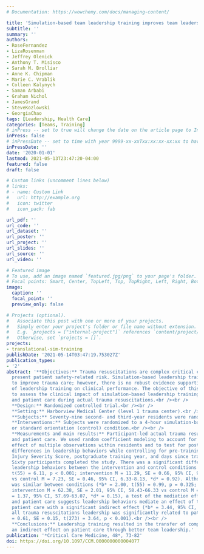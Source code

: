 ```yaml
---
# Documentation: https://wowchemy.com/docs/managing-content/

title: 'Simulation-based team leadership training improves team leadership during actual trauma resuscitations: A randomized controlled trial'
subtitle: ''
summary: ''
authors:
- RoseFernandez
- LizaRosenman
- Jeffrey Olenick
- Anthony T. Misisco
- Sarah M. Brolliar
- Anne K. Chipman
- Marie C. Vrablik
- Colleen Kalynych
- Saman Arbabi
- Graham Nichol
- JamesGrand
- SteveKozlowski
- GeorgiaChao
tags: [Leadership, Health Care]
categories: [Teams, Training]
# inPress -- set to true will change the date on the article page to In Press; set to false will show publication date
inPress: false
# inPressDate -- set to time with year 9999-xx-xxTxx:xx:xx-xx:xx to have article listed as "in press" on Publications page; set to '' and include a date in the 'date' field once published
inPressDate: ''
date: '2020-01-01'
lastmod: 2021-05-13T23:47:20-04:00
featured: false
draft: false

# Custom links (uncomment lines below)
# links:
# - name: Custom Link
#   url: http://example.org
#   icon: twitter
#   icon_pack: fab

url_pdf: ''
url_code: ''
url_dataset: ''
url_poster: ''
url_project: ''
url_slides: ''
url_source: ''
url_video: ''

# Featured image
# To use, add an image named `featured.jpg/png` to your page's folder.
# Focal points: Smart, Center, TopLeft, Top, TopRight, Left, Right, BottomLeft, Bottom, BottomRight.
image:
  caption: ''
  focal_point: ''
  preview_only: false

# Projects (optional).
#   Associate this post with one or more of your projects.
#   Simply enter your project's folder or file name without extension.
#   E.g. `projects = ["internal-project"]` references `content/project/deep-learning/index.md`.
#   Otherwise, set `projects = []`.
projects:
- translational-sim-training
publishDate: '2021-05-14T03:47:19.753027Z'
publication_types:
- '2'
abstract: '**Objectives:** Trauma resuscitations are complex critical care events that
  present patient safety-related risk. Simulation-based leadership training is thought
  to improve trauma care; however, there is no robust evidence supporting the impact
  of leadership training on clinical performance. The objective of this study was
  to assess the clinical impact of simulation-based leadership training on team leadership
  and patient care during actual trauma resuscitations.<br /><br />
  **Design:** Randomized controlled trial.<br /><br />
  **Setting:** Harborview Medical Center (level 1 trauma center).<br /><br />
  **Subjects:** Seventy-nine second- and third-year residents were randomized and 360 resuscitations were analyzed.<br /><br />
  **Interventions:** Subjects were randomized to a 4-hour simulation-based leadership training (intervention)
  or standard orientation (control) condition.<br /><br />
  **Measurements and main results:** Participant-led actual trauma resuscitations were video recorded and coded for leadership behaviors
  and patient care. We used random coefficient modeling to account for the nesting
  effect of multiple observations within residents and to test for post-training group
  differences in leadership behaviors while controlling for pre-training behaviors,
  Injury Severity Score, postgraduate training year, and days since training occurred.
  Sixty participants completed the study. There was a significant difference in post-training
  leadership behaviors between the intervention and control conditions (b<sub>1</sub> = 4.06,
  t(55) = 6.11, p < 0.001; intervention M = 11.29, SE = 0.66, 95% CI, 9.99-12.59
  vs control M = 7.23, SE = 0.46, 95% CI, 6.33-8.13, *d* = 0.92). Although patient care
  was similar between conditions (*b* = 2.00, t(55) = 0.99, p = 0.325; predicted means
  intervention M = 62.38, SE = 2.01, 95% CI, 58.43-66.33 vs control M = 60.38, SE
  = 1.37, 95% CI, 57.69-63.07, *d* = 0.15), a test of the mediation effect between training
  and patient care suggests leadership behaviors mediate an effect of training on
  patient care with a significant indirect effect (*b* = 3.44, 95% CI, 1.43-5.80). Across
  all trauma resuscitations leadership was significantly related to patient care (b<sub>1</sub>
  = 0.61, SE = 0.15, t(273) = 3.64, p < 0.001).<br /><br />
  **Conclusions:** Leadership training resulted in the transfer of complex skills to the clinical environment and may have
  an indirect effect on patient care through better team leadership.'
publication: '*Critical Care Medicine, 48*, 73-82'
doi: https://doi.org/10.1097/CCM.0000000000004077
---
```

